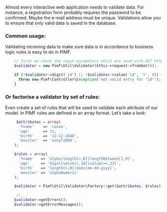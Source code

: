 Almost every interactive web application needs to validate data. For instance, a registration form probably requires
the password to be confirmed. Maybe the e-mail address must be unique. Validations allow you to ensure that only valid
data is saved in the database.

### Common usage:
Validating incoming data to make sure data is in accordance to business logic rules is easy to do in PIMF.

```php
    // first we check the input-parameters which are send with GET http method.
    $validator = new Pimf\Util\Validator($this->request->fromGet());

    if (!$validator->digit('id') || !$validator->value('id', '>', 0)) {
      throw new Pimf\Controller\Exception('not valid entry for "id"');
    }
```

### Or factorise a validator by set of rules:
Even create a set of rules that will be used to validate each attribute of our model.
In PIMF rules are defined in an array format. Let’s take a look:

```php
     $attributes = array(
      'fname'    => 'conan',
      'age'      => 33,
      'birth'    => '12-12-2040',
      'monitor'  => 'sonyT2000',
    );

    $rules = array(
      'fname'   => 'alpha|length[>,0]|lengthBetween[1,9]',
      'age'     => 'digit|value[>,18]|value[==,33]',
      'birth'   => 'length[>,0]|date[mm-dd-yyyy]',
      'monitor' => 'alphaNumeric'
    );

    $validator = Pimf\Util\Validator\Factory::get($attributes, $rules);

     //...
    $validator->getErrors();
    $validator->getErrorMessages();
```
